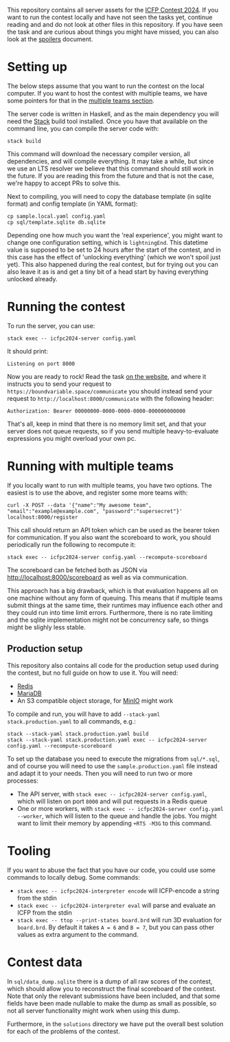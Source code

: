 This repository contains all server assets for the [ICFP Contest 2024](https://icfpcontest2024.github.io/). If you want to run the contest locally and have not seen the tasks yet, continue reading and and do not look at other files in this repository. If you have seen the task and are curious about things you might have missed, you can also look at the [spoilers](spoilers.md) document.

# Setting up

The below steps assume that you want to run the contest on the local computer. If you want to host the contest with multiple teams, we have some pointers for that in the [multiple teams section](#running-with-multiple-teams).

The server code is written in Haskell, and as the main dependency you will need the [Stack](https://www.haskellstack.org/) build tool installed. Once you have that available on the command line, you can compile the server code with:
```
stack build
```
This command will download the necessary compiler version, all dependencies, and will compile everything. It may take a while, but since we use an LTS resolver we believe that this command should still work in the future. If you are reading this from the future and that is not the case, we're happy to accept PRs to solve this.

Next to compiling, you will need to copy the database template (in sqlite format) and config template (in YAML format):
```
cp sample.local.yaml config.yaml
cp sql/template.sqlite db.sqlite
```

Depending one how much you want the 'real experience', you might want to change one configuration setting, which is `lightningEnd`. This datetime value is supposed to be set to 24 hours after the start of the contest, and in this case has the effect of 'unlocking everything' (which we won't spoil just yet). This also happened during the real contest, but for trying out you can also leave it as is and get a tiny bit of a head start by having everything unlocked already.

# Running the contest

To run the server, you can use:
```
stack exec -- icfpc2024-server config.yaml
```
It should print:
```
Listening on port 8000
```

Now you are ready to rock! Read the task [on the website](https://icfpcontest2024.github.io/task.html), and where it instructs you to send your request to `https://boundvariable.space/communicate` you should instead send your request to `http://localhost:8000/communicate` with the following header:
```
Authorization: Bearer 00000000-0000-0000-0000-000000000000
```

That's all, keep in mind that there is no memory limit set, and that your server does not queue requests, so if you send multiple heavy-to-evaluate expressions you might overload your own pc.

# Running with multiple teams

If you locally want to run with multiple teams, you have two options. The easiest is to use the above, and register some more teams with:

```
curl -X POST --data '{"name":"My awesome team", "email":"example@example.com", "password":"supersecret"}' localhost:8000/register
```

This call should return an API token which can be used as the bearer token for communication. If you also want the scoreboard to work, you should periodically run the following to recompute it:

```
stack exec -- icfpc2024-server config.yaml --recompute-scoreboard
```

The scoreboard can be fetched both as JSON via [http://localhost:8000/scoreboard](http://localhost:8000/scoreboard) as well as via communication.

This approach has a big drawback, which is that evaluation happens all on one machine without any form of queuing. This means that if multiple teams submit things at the same time, their runtimes may influence each other and they could run into time limit errors. Furthermore, there is no rate limiting and the sqlite implementation might not be concurrency safe, so things might be slighly less stable.

## Production setup

This repository also contains all code for the production setup used during the contest, but no full guide on how to use it. You will need:

* [Redis](https://redis.io/)
* [MariaDB](https://mariadb.org/)
* An S3 compatible object storage, for [MinIO](https://min.io/) might work

To compile and run, you will have to add `--stack-yaml stack.production.yaml` to all commands, e.g.:
```
stack --stack-yaml stack.production.yaml build
stack --stack-yaml stack.production.yaml exec -- icfpc2024-server config.yaml --recompute-scoreboard
```

To set up the database you need to execute the migrations from `sql/*.sql`, and of course you will need to use the `sample.production.yaml` file instead and adapt it to your needs. Then you will need to run two or more processes:

* The API server, with `stack exec -- icfpc2024-server config.yaml`, which will listen on port `8000` and will put requests in a Redis queue
* One or more workers, with `stack exec -- icfpc2024-server config.yaml --worker`, which will listen to the queue and handle the jobs. You might want to limit their memory by appending `+RTS -M3G` to this command.

# Tooling

If you want to abuse the fact that you have our code, you could use some commands to locally debug. Some commands:

* `stack exec -- icfpc2024-interpreter encode` will ICFP-encode a string from the stdin
* `stack exec -- icfpc2024-interpreter eval` will parse and evaluate an ICFP from the stdin
* `stack exec -- ttop --print-states board.brd` will run 3D evaluation for `board.brd`. By default it takes `A = 6` and `B = 7`, but you can pass other values as extra argument to the command.

# Contest data

In `sql/data_dump.sqlite` there is a dump of all raw scores of the contest, which should allow you to reconstruct the final scoreboard of the contest. Note that only the relevant submissions have been included, and that some fields have been made nullable to make the dump as small as possible, so not all server functionality might work when using this dump.

Furthermore, in the `solutions` directory we have put the overall best solution for each of the problems of the contest.
